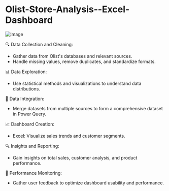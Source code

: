 # Olist-Store-Analysis--Excel-Dashboard
![image](https://github.com/falguni2904/Olist-Store-Analysis--Excel-Dashboard/assets/71444769/fd456366-2408-469c-bd78-459a5206757c)

🔍 Data Collection and Cleaning:
- Gather data from Olist's databases and relevant sources.
- Handle missing values, remove duplicates, and standardize formats.

📊 Data Exploration:
- Use statistical methods and visualizations to understand data distributions.

🔗 Data Integration:
- Merge datasets from multiple sources to form a comprehensive dataset in Power Query.

📈 Dashboard Creation:
- Excel: Visualize sales trends and customer segments.

🔍 Insights and Reporting:
- Gain insights on total sales, customer analysis, and product performance.

🚀 Performance Monitoring:
- Gather user feedback to optimize dashboard usability and performance.
